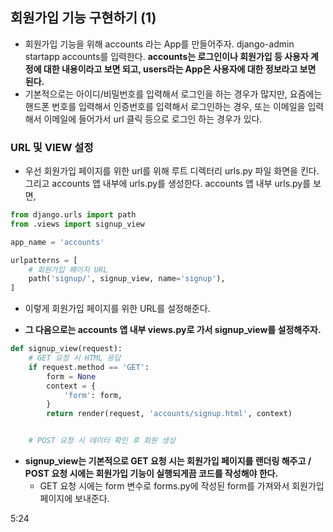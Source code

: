 ## 회원가입 기능 구현하기 (1)
- 회원가입 기능을 위해 accounts 라는 App를 만들어주자. django-admin startapp accounts를 입력한다. **accounts는 로그인이나 회원가입 등 사용자 계정에 대한 내용이라고 보면 되고, users라는 App은 사용자에 대한 정보라고 보면 된다.** 
- 기본적으로는 아이디/비밀번호를 입력해서 로그인을 하는 경우가 많지만, 요즘에는 핸드폰 번호를 입력해서 인증번호를 입력해서 로그인하는 경우, 또는 이메일을 입력해서 이메일에 들어가서 url 클릭 등으로 로그인 하는 경우가 있다.


### URL 및 VIEW 설정
- 우선 회원가입 페이지를 위한 url를 위해 루트 디렉터리 urls.py 파일 화면을 킨다. 그리고 accounts 앱 내부에 urls.py를 생성한다. accounts 앱 내부 urls.py를 보면,

```python
from django.urls import path
from .views import signup_view

app_name = 'accounts'

urlpatterns = [
    # 회원가입 페이지 URL
    path('signup/', signup_view, name='signup'),
]
```

- 이렇게 회원가입 페이지를 위한 URL를 설정해준다.

- **그 다음으로는 accounts 앱 내부 views.py로 가서 signup_view를 설정해주자.**

```python
def signup_view(request):
    # GET 요청 시 HTML 응답
    if request.method == 'GET':
        form = None
        context = {
            'form': form,
        }
        return render(request, 'accounts/signup.html', context)


    # POST 요청 시 데이터 확인 후 회원 생성
```

- **signup_view는 기본적으로 GET 요청 시는 회원가입 페이지를 랜더링 해주고 / POST 요청 시에는 회원가입 기능이 실행되게끔 코드를 작성해야 한다.**
  - GET 요청 시에는 form 변수로 forms.py에 작성된 form를 가져와서 회원가입 페이지에 보내준다.


5:24



